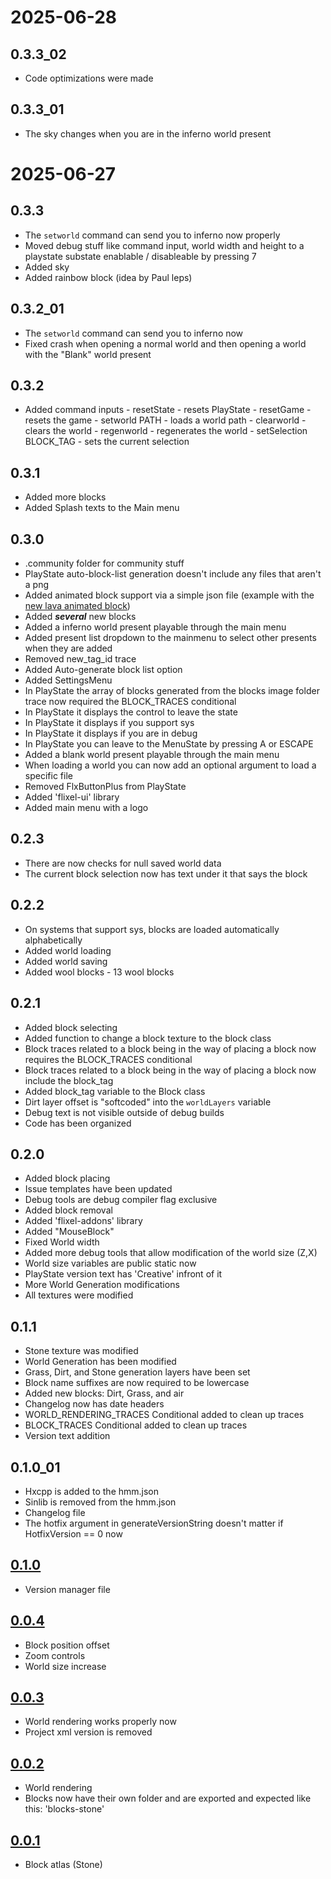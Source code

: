 # 2025-06-28
## 0.3.3_02
- Code optimizations were made

## 0.3.3_01
- The sky changes when you are in the inferno world present

# 2025-06-27
## 0.3.3
- The `setworld` command can send you to inferno now properly
- Moved debug stuff like command input, world width and height to a playstate substate enablable / disableable by pressing 7
- Added sky
- Added rainbow block (idea by Paul leps)

## 0.3.2_01
- The `setworld` command can send you to inferno now
- Fixed crash when opening a normal world and then opening a world with the "Blank" world present

## 0.3.2
- Added command inputs
        - resetState - resets PlayState
        - resetGame - resets the game
        - setworld PATH - loads a world path
        - clearworld - clears the world
        - regenworld - regenerates the world
        - setSelection BLOCK_TAG - sets the current selection

## 0.3.1
- Added more blocks
- Added Splash texts to the Main menu

## 0.3.0
- .community folder for community stuff
- PlayState auto-block-list generation doesn't include any files that aren't a png
- Added animated block support via a simple json file (example with the [new lava animated block](./assets/images/blocks/blocks-lava.json))
- Added ***several*** new blocks
- Added a inferno world present playable through the main menu
- Added present list dropdown to the mainmenu to select other presents when they are added
- Removed new_tag_id trace
- Added Auto-generate block list option
- Added SettingsMenu
- In PlayState the array of blocks generated from the blocks image folder trace now required the BLOCK_TRACES conditional
- In PlayState it displays the control to leave the state
- In PlayState it displays if you support sys
- In PlayState it displays if you are in debug
- In PlayState you can leave to the MenuState by pressing A or ESCAPE
- Added a blank world present playable through the main menu
- When loading a world you can now add an optional argument to load a specific file
- Removed FlxButtonPlus from PlayState
- Added 'flixel-ui' library
- Added main menu with a logo

## 0.2.3
- There are now checks for null saved world data
- The current block selection now has text under it that says the block

## 0.2.2
- On systems that support sys, blocks are loaded automatically alphabetically
- Added world loading
- Added world saving
- Added wool blocks
        - 13 wool blocks

## 0.2.1
- Added block selecting
- Added function to change a block texture to the block class
- Block traces related to a block being in the way of placing a block now requires the BLOCK_TRACES conditional
- Block traces related to a block being in the way of placing a block now include the block_tag
- Added block_tag variable to the Block class
- Dirt layer offset is "softcoded" into the `worldLayers` variable
- Debug text is not visible outside of debug builds
- Code has been organized

## 0.2.0
- Added block placing
- Issue templates have been updated
- Debug tools are debug compiler flag exclusive
- Added block removal
- Added 'flixel-addons' library
- Added "MouseBlock"
- Fixed World width
- Added more debug tools that allow modification of the world size (Z,X)
- World size variables are public static now
- PlayState version text has 'Creative' infront of it
- More World Generation modifications
- All textures were modified

## 0.1.1
- Stone texture was modified
- World Generation has been modified
- Grass, Dirt, and Stone generation layers have been set
- Block name suffixes are now required to be lowercase
- Added new blocks: Dirt, Grass, and air
- Changelog now has date headers
- WORLD_RENDERING_TRACES Conditional added to clean up traces
- BLOCK_TRACES Conditional added to clean up traces
- Version text addition

## 0.1.0_01
- Hxcpp is added to the hmm.json
- Sinlib is removed from the hmm.json
- Changelog file
- The hotfix argument in generateVersionString doesn't matter if HotfixVersion == 0 now

## [0.1.0](https://github.com/sphis-sinco/Creative/commit/59bc5f211117836021d794b12ec171f1f14c8348)
- Version manager file

## [0.0.4](https://github.com/sphis-sinco/Creative/commit/ea0623303931fcdb604daac099482c80b9df1e04)
- Block position offset
- Zoom controls
- World size increase

## [0.0.3](https://github.com/sphis-sinco/Creative/commit/ee425451404a3dc38ad2b6a840136defb737f717)
- World rendering works properly now
- Project xml version is removed

## [0.0.2](https://github.com/sphis-sinco/Creative/commit/1cfd2c0c6cb55c089abac994db44bed085e92254)
- World rendering
- Blocks now have their own folder and are exported and expected like this: 'blocks-stone'

## [0.0.1](https://github.com/sphis-sinco/Creative/commit/06a7fb2f5b1a7ffa01460ddbce93d5f45f488ab8)
- Block atlas (Stone)
